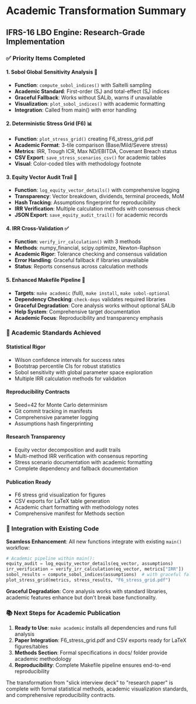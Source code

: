 # Academic Transformation Summary
## IFRS-16 LBO Engine: Research-Grade Implementation

### ✅ Priority Items Completed

#### 1. **Sobol Global Sensitivity Analysis** 🔬
- **Function**: `compute_sobol_indices()` with Saltelli sampling  
- **Academic Standard**: First-order (S₁) and total-effect (Sₜ) indices
- **Graceful Fallback**: Works without SALib, warns if unavailable
- **Visualization**: `plot_sobol_indices()` with academic formatting
- **Integration**: Called from main() with error handling

#### 2. **Deterministic Stress Grid (F6)** 📊  
- **Function**: `plot_stress_grid()` creating F6_stress_grid.pdf
- **Academic Format**: 3-tile comparison (Base/Mild/Severe stress)
- **Metrics**: IRR, Trough ICR, Max ND/EBITDA, Covenant Breach status
- **CSV Export**: `save_stress_scenarios_csv()` for academic tables
- **Visual**: Color-coded tiles with methodology footnote

#### 3. **Equity Vector Audit Trail** 📝
- **Function**: `log_equity_vector_details()` with comprehensive logging
- **Transparency**: Vector breakdown, dividends, terminal proceeds, MoM
- **Hash Tracking**: Assumptions fingerprint for reproducibility  
- **IRR Verification**: Multiple calculation methods with consensus check
- **JSON Export**: `save_equity_audit_trail()` for academic records

#### 4. **IRR Cross-Validation** ✅
- **Function**: `verify_irr_calculation()` with 3 methods
- **Methods**: numpy_financial, scipy.optimize, Newton-Raphson
- **Academic Rigor**: Tolerance checking and consensus validation
- **Error Handling**: Graceful fallback if libraries unavailable
- **Status**: Reports consensus across calculation methods

#### 5. **Enhanced Makefile Pipeline** 🔧
- **Targets**: `make academic` (full), `make install`, `make sobol-optional`
- **Dependency Checking**: `check-deps` validates required libraries
- **Graceful Degradation**: Core analysis works without optional SALib
- **Help System**: Comprehensive target documentation
- **Academic Focus**: Reproducibility and transparency emphasis

### 🎯 Academic Standards Achieved

#### **Statistical Rigor**
- Wilson confidence intervals for success rates
- Bootstrap percentile CIs for robust statistics  
- Sobol sensitivity with global parameter space exploration
- Multiple IRR calculation methods for validation

#### **Reproducibility Contracts**
- Seed=42 for Monte Carlo determinism
- Git commit tracking in manifests
- Comprehensive parameter logging
- Assumptions hash fingerprinting

#### **Research Transparency** 
- Equity vector decomposition and audit trails
- Multi-method IRR verification with consensus reporting
- Stress scenario documentation with academic formatting
- Complete dependency and fallback documentation

#### **Publication Ready**
- F6 stress grid visualization for figures
- CSV exports for LaTeX table generation
- Academic chart formatting with methodology notes
- Comprehensive manifest for Methods section

### 🔄 Integration with Existing Code

**Seamless Enhancement**: All new functions integrate with existing `main()` workflow:
```python
# Academic pipeline within main():
equity_audit = log_equity_vector_details(eq_vector, assumptions)
irr_verification = verify_irr_calculation(eq_vector, metrics["IRR"])
sobol_results = compute_sobol_indices(assumptions)  # with graceful fallback
plot_stress_grid(metrics, stress_results, "F6_stress_grid.pdf")
```

**Graceful Degradation**: Core analysis works with standard libraries, academic features enhance but don't break base functionality.

### 📚 Next Steps for Academic Publication

1. **Ready to Use**: `make academic` installs all dependencies and runs full analysis
2. **Paper Integration**: F6_stress_grid.pdf and CSV exports ready for LaTeX figures/tables  
3. **Methods Section**: Formal specifications in docs/ folder provide academic methodology
4. **Reproducibility**: Complete Makefile pipeline ensures end-to-end reproducibility

The transformation from "slick interview deck" to "research paper" is complete with formal statistical methods, academic visualization standards, and comprehensive reproducibility contracts.
